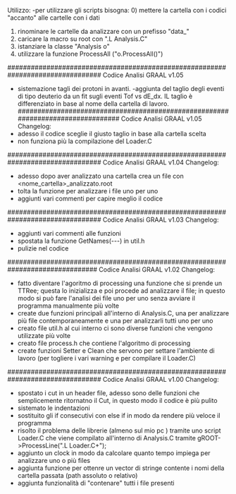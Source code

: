 Utilizzo:
-per utilizzare gli scripts bisogna:
  0) mettere la cartella con i codici "accanto" alle cartelle con i dati
  1) rinominare le cartelle da analizzare con un prefisso "data_"
  2) caricare la macro su root con ".L Analysis.C"
  3) istanziare la classe "Analysis o"
  4) utilizzare la funzione ProcessAll ("o.ProcessAll()")

################################################################################
Codice Analisi GRAAL v1.05
- sistemazione tagli dei protoni in avanti.
-aggiunta del taglio degli eventi di tipo deuterio da un fit sugli eventi Tof vs dE_dx. IL taglio è differenziato in base al nome della cartella di lavoro.
################################################################################
Codice Analisi GRAAL v1.05
Changelog:
- adesso il codice sceglie il giusto taglio in base alla cartella scelta
- non funziona più la compilazione del Loader.C

################################################################################
Codice Analisi GRAAL v1.04
Changelog:
- adesso dopo aver analizzato una cartella crea un file con <nome_cartella>_analizzato.root
- tolta la funzione per analizzare i file uno per uno
- aggiunti vari commenti per capire meglio il codice

################################################################################
Codice Analisi GRAAL v1.03
Changelog:
- aggiunti vari commenti alle funzioni
- spostata la funzione GetNames(---) in util.h
- pulizie nel codice

###############################################################################
Codice Analisi GRAAL v1.02
Changelog:
- fatto diventare l'agoritmo di processing una funzione che si prende un TTRee; questa lo inizializza e poi procede ad analizzare il file; in questo modo si può fare l'analisi dei file uno per uno senza avviare il programma manualmente più volte
- create due funzioni principali all'interno di Analysis.C, una per analizzare più file contemporaneamente e una per analizzarli tutti uno per uno
- creato file util.h al cui interno ci sono diverse funzioni che vengono utilizzate più volte
- creato file process.h che contiene l'algoritmo di processing
- create funzioni Setter e Clean che servono per settare l'ambiente di lavoro (per togliere i vari warning e per compilare il Loader.C)

################################################################################
Codice Analisi GRAAL v1.00
Changelog:
- spostato i cut in un header file, adesso sono delle funzioni che semplicemente ritornatno il Cut, in questo modo il codice è più pulito
- sistemato le indentazioni
- sostituito gli if consecutivi con else if in modo da rendere più veloce il programma
- risolto il problema delle librerie (almeno sul mio pc ) tramite uno script Loader.C che viene compilato all'interno di Analysis.C tramite   gROOT->ProcessLine(".L Loader.C+");
- aggiunto un clock in modo da calcolare quanto tempo impiega per analizzare uno o più files
- aggiunta funzione per ottenre un vector di stringe contente i nomi della cartella passata (path assoluto o relativo)
- aggiunta funzionalità di "contenare" tutti i file presenti

